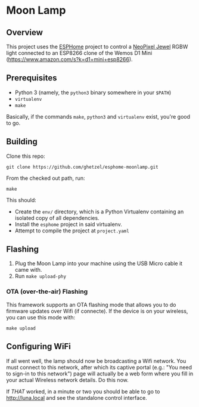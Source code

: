 # Moon Lamp

## Overview

This project uses the [ESPHome](https://esphome.io/components/light/neopixelbus.html) project to control a [NeoPixel Jewel](https://www.adafruit.com/product/2226) RGBW light connected to an ESP8266 clone of the Wemos D1 Mini (https://www.amazon.com/s?k=d1+mini+esp8266).

## Prerequisites

- Python 3 (namely, the `python3` binary somewhere in your `$PATH`)
- `virtualenv`
- `make`

Basically, if the commands `make`, `python3` and `virtualenv` exist, you're good to go.

## Building

Clone this repo:

```
git clone https://github.com/ghetzel/esphome-moonlamp.git
```

From the checked out path, run:

```
make
```

This should:

- Create the `env/` directory, which is a Python Virtualenv containing an isolated copy of all dependencies.
- Install the `esphome` project in said virtualenv.
- Attempt to compile the project at `project.yaml`

## Flashing

1. Plug the Moon Lamp into your machine using the USB Micro cable it came with.
2. Run `make upload-phy`

### OTA (over-the-air) Flashing

This framework supports an OTA flashing mode that allows you to do firmware updates over Wifi (if connecte).  If the device is on your wireless, you can use this mode with:

```
make upload
```

## Configuring WiFi

If all went well, the lamp should now be broadcasting a Wifi network.  You must connect to this network, after which its captive portal (e.g.: "You need to sign-in to this network") page will actually be a web form where you fill in your actual Wireless network details.  Do this now.

If _THAT_ worked, in a minute or two you should be able to go to http://luna.local and see the standalone control interface.